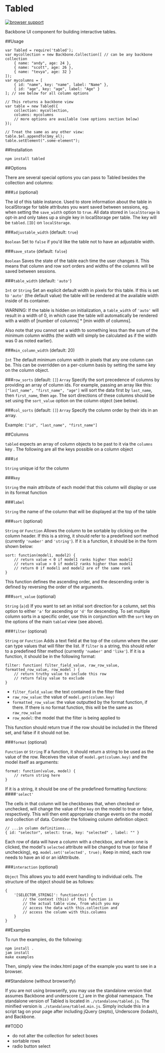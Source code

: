 Tabled
======

[![browser support](https://ci.testling.com/USER/PROJECT.png)](https://ci.testling.com/USER/PROJECT)

Backbone UI component for building interactive tables.

##Usage

    var Tabled = require('tabled');
    var mycollection = new Backbone.Collection([ // can be any backbone collection
        { name: "andy", age: 24 },
        { name: "scott", age: 26 },
        { name: "tevya", age: 32 }
    ]);
    var mycolumns = [
        { id: "name", key: "name", label: "Name" },
        { id: "age", key: "age", label: "Age" }
    ]; // see below for all column options
    
    // This returns a backbone view
    var table = new Tabled({
        collection: mycollection,
        columns: mycolumns
        // more options are available (see options section below)
    });
    
    // Treat the same as any other view:
    table.$el.appendTo($my_el);
    table.setElement(".some-element");

##Installation

    npm install tabled
    

##Options

There are several special options you can pass to Tabled besides the collection and columns:

###`id` (optional)

The id of this table instance. Used to store information about the table in localStorage for table attributes you want saved between sessions, eg. when setting the `save_width` option to `true`. All data stored in `localStorage` is opt-in and only takes up a single key in localStorage per table. The key will be `tabled.[ID]` on `localStorage`.


###`adjustable_width` (default: `true`)

`Boolean` Set to `false` if you'd like the table not to have an adjustable width.


###`save_state` (default: `false`)

`Boolean` Saves the state of the table each time the user changes it. This means that column and row sort orders and widths of the columns will be saved between sessions.


###`table_width` (default: `'auto'`)

`Int` or `String` Set an explicit default width in pixels for this table. If this is set to `'auto'` (the default value) the table will be rendered at the available width inside of its container. 

WARNING: If the table is hidden on initialization, a `table_width` of `'auto'` will result in a width of 0, in which case the table will automatically be rendered with a width of [number of columns] * [min width of columns]. 

Also note that you cannot set a width to something less than the sum of the minimum column widths (the width will simply be calculated as if the width was 0 as noted earlier).


###`min_column_width` (default: 20)

`Int` The default minimum column width in pixels that any one column can be. This can be overridden on a per-column basis by setting the same key on the column object.


###`row_sorts` (default: `[]`)
`Array` Specify the sort precedence of columns by providing an array of column ids. For example, passing an array like this: `["last_name", "first_name", "age"]` will sort the data first by `last_name`, then `first_name`, then `age`. The sort directions of these columns should be set using the `sort_value` option on the column object (see below).  


###`col_sorts` (default: `[]`)
`Array` Specify the column order by their ids in an array.

Example: `["id", "last_name", "first_name"]`


##Columns

`tabled` expects an array of column objects to be past to it via the `columns` key . The following are all the keys possible on a column object

###`id`

`String` unique id for the column


###`key`

`String` the main attribute of each model that this column will display or use in its format function


###`label`

`String` the name of the column that will be displayed at the top of the table


###`sort` (optional)

`String` or `Function`
Allows the column to be sortable by clicking on the column header. If this is a string, it should refer to a predefined sort method (currently `'number'` and `'string'`). If it is a  function, it should be in the form shown below:

    sort: function(model1, model2) {
        // return value < 0 if model1 ranks higher than model2
        // return value > 0 if model2 ranks higher than model1
        // return 0 if model1 and model2 are of the same rank
    }

This function defines the ascending order, and the descending order is defined by reversing the order of the arguments.

###`sort_value` (optional)

`String` (`a|d`)
If you want to set an initial sort direction for a column, set this option to either `'a'` for ascending or `'d'` for descending. To set multiple column sorts in a specific order, use this in conjunction with the `sort` key on the options of the main `tabled` view (see above).

###`filter` (optional)

`String` or `Function` Adds a text field at the top of the column where the user can type values that will filter the list. If `filter` is a string, this should refer to a predefined filter method (currently `'number'` and `'like'`). If it is a function, it should be in the following format:

    filter: function( filter_field_value, raw_row_value, formatted_row_value, row_model ) {
        // return truthy value to include this row
        // return falsy value to exclude
    }

- `filter_field_value`: the text contained in the filter filed
- `raw_row_value`: the value of `model.get(column.key)`
- `formatted_row_value`: the value outputted by the format function, if there. If there is no format function, this will be the same as `raw_row_value`
- `row_model`: the model that the filter is being applied to

This function should return true if the row should be included in the filtered set, and false if it should not be.


###`format` (optional)

`Function` or `String` If a function, it should return a string to be used as the value of the row. Receives the value of `model.get(column.key)` and the model itself as arguments:

    format: function(value, model) {
        // return string here
    }

If it is a string, it should be one of the predefined formatting functions:
####`'select'`

The cells in that column will be checkboxes that, when checked or unchecked, will change the value of the `key` on the model to true or false, respectively. This will then emit appropriate change events on the model and collection of data. Consider the following column definition object:

    // ...in column definitions...
    { id: "selector", select: true, key: "selected" , label: "" }
    
Each row of data will have a column with a checkbox, and when one is clicked, the model's `selected` attribute will be changed to true (or false if unchecking), eg. `model.set('selected', true);` Keep in mind, each row needs to have an id or an idAttribute.

###`interaction` (optional)

`Object` This allows you to add event handling to individual cells. The structure of the object should be as follows:

    {
        '[SELECTOR_STRING]': function(evt) {
            // the context (this) of this function is
            // the actual table view, from which you may
            // access the data with this.collection and 
            // access the column with this.columns
        }
    }

##Examples

To run the examples, do the following:

    npm install .
    jam install
    make examples
    
Then, simply view the index.html page of the example you want to see in a browser.

##Standalone (without browserify)

If you are not using browserify, you may use the standalone version that assumes Backbone and underscore (_) are in the global namespace. The standalone version of Tabled is located in `./standalone/tabled.js`. The minified version is `./standalone/tabled.min.js`. Simply include this in a script tag on your page after including jQuery (zepto), Underscore (lodash), and Backbone.

##TODO

- do not alter the collection for select boxes
- sortable rows
- radio button select
